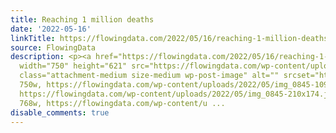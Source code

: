 ```yaml
---
title: Reaching 1 million deaths
date: '2022-05-16'
linkTitle: https://flowingdata.com/2022/05/16/reaching-1-million-deaths/
source: FlowingData
description: <p><a href="https://flowingdata.com/2022/05/16/reaching-1-million-deaths/"><img
  width="750" height="621" src="https://flowingdata.com/wp-content/uploads/2022/05/img_0845-750x621.jpg"
  class="attachment-medium size-medium wp-post-image" alt="" srcset="https://flowingdata.com/wp-content/uploads/2022/05/img_0845-750x621.jpg
  750w, https://flowingdata.com/wp-content/uploads/2022/05/img_0845-1090x902.jpg 1090w,
  https://flowingdata.com/wp-content/uploads/2022/05/img_0845-210x174.jpg 210w, https://flowingdata.com/wp-content/uploads/2022/05/img_0845-768x636.jpg
  768w, https://flowingdata.com/wp-content/u ...
disable_comments: true
---
```

<p><a href="https://flowingdata.com/2022/05/16/reaching-1-million-deaths/"><img width="750" height="621" src="https://flowingdata.com/wp-content/uploads/2022/05/img_0845-750x621.jpg" class="attachment-medium size-medium wp-post-image" alt="" srcset="https://flowingdata.com/wp-content/uploads/2022/05/img_0845-750x621.jpg 750w, https://flowingdata.com/wp-content/uploads/2022/05/img_0845-1090x902.jpg 1090w, https://flowingdata.com/wp-content/uploads/2022/05/img_0845-210x174.jpg 210w, https://flowingdata.com/wp-content/uploads/2022/05/img_0845-768x636.jpg 768w, https://flowingdata.com/wp-content/u ...